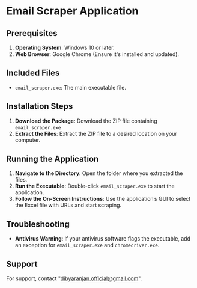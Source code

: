 # Email Scraper Application

## Prerequisites

1. **Operating System**: Windows 10 or later.
2. **Web Browser**: Google Chrome (Ensure it's installed and updated).

## Included Files

- `email_scraper.exe`: The main executable file.

## Installation Steps

1. **Download the Package**: Download the ZIP file containing `email_scraper.exe`
2. **Extract the Files**: Extract the ZIP file to a desired location on your computer.

## Running the Application

1. **Navigate to the Directory**: Open the folder where you extracted the files.
2. **Run the Executable**: Double-click `email_scraper.exe` to start the application.
3. **Follow the On-Screen Instructions**: Use the application’s GUI to select the Excel file with URLs and start scraping.

## Troubleshooting

- **Antivirus Warning**: If your antivirus software flags the executable, add an exception for `email_scraper.exe` and `chromedriver.exe`.

## Support

For support, contact "dibyaranjan.official@gmail.com".

